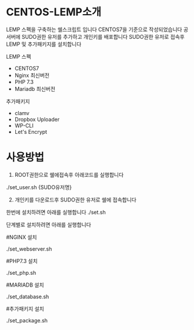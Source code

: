 # CENTOS-LEMP소개

LEMP 스펙을 구축하는 쉘스크립트 입니다 
CENTOS7을 기준으로 작성되었습니다 
공서버에 SUDO권한 유저를 추가하고 개인키를 배포합니다 
SUDO권한 유저로 접속후 LEMP 및 추가패키지를 설치합니다 

LEMP 스펙
 - CENTOS7
 - Nginx 최신버전
 - PHP 7.3
 - Mariadb 최신버전 

추가패키지 
 - clamv
 - Dropbox Uploader
 - WP-CLI
 - Let's Encrypt


# 사용방법 

1. ROOT권한으로 쉘에접속후 아래코드를 실행합니다 

./set_user.sh {SUDO유저명}


2. 개인키를 다운로드후 SUDO권한 유저로 쉘에 접속합니다

한번에 설치하려면 아래를 실행합니다
./set.sh

단계별로 설치하려면 아래를 실행합니다

#NGINX 설치

./set_webserver.sh

#PHP7.3 설치

./set_php.sh

#MARIADB 설치

./set_database.sh

#추가패키지 설치 

./set_package.sh
